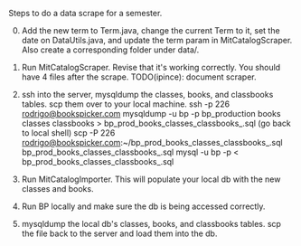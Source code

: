 Steps to do a data scrape for a semester.

0. Add the new term to Term.java, change the current Term to it, set the date on DataUtils.java, and update the term param in MitCatalogScraper. Also create a corresponding folder under data/.

1. Run MitCatalogScraper. Revise that it's working correctly. You should have 4 files after the scrape. TODO(ipince): document scraper.

2. ssh into the server, mysqldump the classes, books, and classbooks tables. scp them over to your local machine.
  ssh -p 226 rodrigo@bookspicker.com
  mysqldump -u bp -p bp_production books classes classbooks > bp_prod_books_classes_classbooks_<date>.sql
  (go back to local shell)
  scp -P 226 rodrigo@bookspicker.com:~/bp_prod_books_classes_classbooks_<date>.sql bp_prod_books_classes_classbooks_<date>.sql
  mysql -u bp -p < bp_prod_books_classes_classbooks_<date>.sql

3. Run MitCatalogImporter. This will populate your local db with the new classes and books.

4. Run BP locally and make sure the db is being accessed correctly.

5. mysqldump the local db's classes, books, and classbooks tables. scp the file back to the server and load them into the db.
